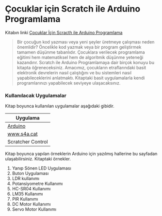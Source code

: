 # Çocuklar için Scratch ile Arduino Programlama

Kitabın linki [Çocuklar İçin Scracth ile Arduino Programlama](https://www.dikeyeksen.com/products/cocuklar-icin-scratch-ile-arduino-programlama)

>Bir çocuğun kod yazması veya yeni şeyler üretmeye çalışması neden önemlidir? Öncelikle kod yazmak veya bir program geliştirmek tamamen düşünme tabanlıdır. Çocuklara verilecek programlama eğitimi hem matematiksel hem de algoritmik düşünme yeteneği kazandırır. Scratch ile Arduino Programlamaya dair birçok konuyu bu kitapta öğreneceksiniz. Amacımız, çocukların etraflarındaki basit elektronik devrelerin nasıl çalıştığını ve bu sistemleri nasıl yapabileceklerini anlatmaktı. Kitaptaki basit uygulamalarla kendi programlarınızı yapabilecek seviyeye ulaşacaksınız. 
>

### Kullanılacak Uygulamalar

Kitap boyunca kullanılan uygulamalar aşağıdaki gibidir.

| Uygulama | 
| ------ | 
| [Arduino](arduino.cc) |
| www.s4a.cat |
| Scratcher Control |

Kitap boyunca yapılan örneklerin Arduino için yazılmış hallerine bu sayfadan ulaşabilirsiniz. Kitaptaki örnekler.

1. Yanıp Sönen LED Uygulaması
2. Buton Uygulaması
3. LDR kullanımı
4. Potansiyometre Kullanımı
5. HC-SR04 Kullanımı
6. LM35 Kullanımı
7. PIR Kullanımı
8. DC Motor Kullanımı
9. Servo Motor Kullanımı








  
